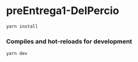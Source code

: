 # preEntrega1-DelPercio

```bash
yarn install
```

### Compiles and hot-reloads for development

```bash
yarn dev
```
